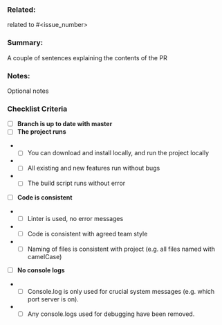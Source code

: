 ### Related:
related to #<issue_number>

### Summary:
A couple of sentences explaining the contents of the PR

### Notes:
Optional notes

### Checklist Criteria
- [ ] **Branch is up to date with master**
- [ ] **The project runs**
- - [ ] You can download and install locally, and run the project locally
- - [ ] All existing and new features run without bugs
- - [ ] The build script runs without error
- [ ] **Code is consistent**
- - [ ] Linter is used, no error messages
- - [ ] Code is consistent with agreed team style
- - [ ] Naming of files is consistent with project (e.g. all files named with camelCase)
- [ ] **No console logs**
- - [ ] Console.log is only used for crucial system messages (e.g. which port server is on).
- - [ ] Any console.logs used for debugging have been removed.
